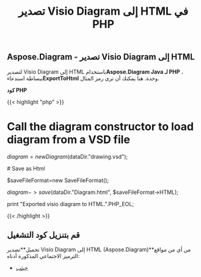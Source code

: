 ﻿---
title: تصدير Visio Diagram إلى HTML في PHP
type: docs
weight: 20
url: /ar/java/export-visio-diagram-to-html-in-php/
---
## **Aspose.Diagram - تصدير Visio Diagram إلى HTML**
 لتصدير Visio Diagram إلى HTML باستخدام**Aspose.Diagram Java لـ PHP** ، ببساطة استدعاء**ExportToHtml** وحدة. هنا يمكنك أن ترى رمز المثال.

**كود PHP**

{{< highlight "php" >}}

 # Call the diagram constructor to load diagram from a VSD file

$diagram = new Diagram($dataDir."drawing.vsd");

\# Save as Html

$saveFileFormat=new SaveFileFormat();

$diagram->save($dataDir."Diagram.html", $saveFileFormat->HTML);

print "Exported visio diagram to HTML.".PHP_EOL;

{{< /highlight >}}
## **قم بتنزيل كود التشغيل**
 تحميل**تصدير Visio Diagram إلى HTML (Aspose.Diagram)**من أي من مواقع الترميز الاجتماعي المذكورة أدناه:

- [جيثب](https://github.com/asposediagram/Aspose.Diagram-for-Java/blob/master/Plugins/Aspose_Diagram_Java_for_PHP/src/aspose/diagram/LoadingSavingandConverting/ExportToHtml.php)
